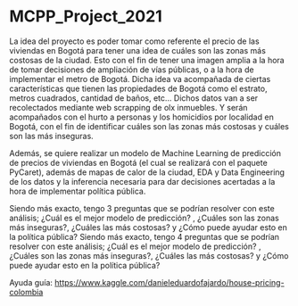 # MCPP_Project_2021
La idea del proyecto es poder tomar como referente el precio de las viviendas en Bogotá para tener una idea de cuáles son las zonas más costosas de la ciudad. Esto con el fin de tener una imagen amplia a la hora de tomar decisiones de ampliación de vías públicas, o a la hora de implementar el metro de Bogotá. Dicha idea va acompañada de ciertas características que tienen las propiedades de Bogotá como el estrato, metros cuadrados, cantidad de baños, etc... Dichos datos van a ser recolectados mediante web scrapping de olx inmuebles. Y serán acompañados con el hurto a personas y los homicidios por localidad en Bogotá, con el fin de identificar cuáles son las zonas más costosas y cuáles son las más inseguras. 

Además, se quiere realizar un modelo de Machine Learning de predicción de precios de viviendas en Bogotá (el cual se realizará con el paquete PyCaret), además de mapas de calor de la ciudad, EDA y Data Engineering de los datos y la inferencia necesaria para dar decisiones acertadas a la hora de implementar política pública. 

Siendo más exacto, tengo 3 preguntas que se podrían resolver con este análisis; ¿Cuál es el mejor modelo de predicción? , ¿Cuáles son las zonas más inseguras?, ¿Cuáles las más costosas? y ¿Cómo puede ayudar esto en la política pública?
Siendo más exacto, tengo 4 preguntas que se podrían resolver con este análisis; ¿Cuál es el mejor modelo de predicción? , ¿Cuáles son las zonas más inseguras?, ¿Cuáles las más costosas? y ¿Cómo puede ayudar esto en la política pública?

Ayuda guía: https://www.kaggle.com/danieleduardofajardo/house-pricing-colombia
